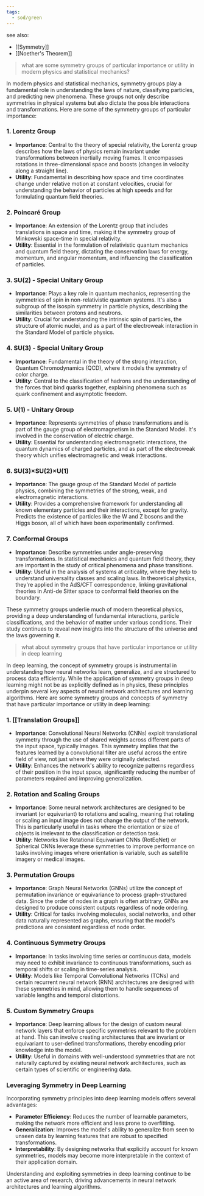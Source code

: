 ```yaml
---
tags:
  - sod/green
---
```


see also:
- [[Symmetry]]
- [[Noether's Theorem]]

> what are some symmetry groups of particular importance or utility in modern physics and statistical mechanics?

In modern physics and statistical mechanics, symmetry groups play a fundamental role in understanding the laws of nature, classifying particles, and predicting new phenomena. These groups not only describe symmetries in physical systems but also dictate the possible interactions and transformations. Here are some of the symmetry groups of particular importance:

### 1. Lorentz Group

- **Importance**: Central to the theory of special relativity, the Lorentz group describes how the laws of physics remain invariant under transformations between inertially moving frames. It encompasses rotations in three-dimensional space and boosts (changes in velocity along a straight line).
- **Utility**: Fundamental in describing how space and time coordinates change under relative motion at constant velocities, crucial for understanding the behavior of particles at high speeds and for formulating quantum field theories.

### 2. Poincaré Group

- **Importance**: An extension of the Lorentz group that includes translations in space and time, making it the symmetry group of Minkowski space-time in special relativity.
- **Utility**: Essential in the formulation of relativistic quantum mechanics and quantum field theory, dictating the conservation laws for energy, momentum, and angular momentum, and influencing the classification of particles.

### 3. SU(2) - Special Unitary Group

- **Importance**: Plays a key role in quantum mechanics, representing the symmetries of spin in non-relativistic quantum systems. It's also a subgroup of the isospin symmetry in particle physics, describing the similarities between protons and neutrons.
- **Utility**: Crucial for understanding the intrinsic spin of particles, the structure of atomic nuclei, and as a part of the electroweak interaction in the Standard Model of particle physics.

### 4. SU(3) - Special Unitary Group

- **Importance**: Fundamental in the theory of the strong interaction, Quantum Chromodynamics (QCD), where it models the symmetry of color charge.
- **Utility**: Central to the classification of hadrons and the understanding of the forces that bind quarks together, explaining phenomena such as quark confinement and asymptotic freedom.

### 5. U(1) - Unitary Group

- **Importance**: Represents symmetries of phase transformations and is part of the gauge group of electromagnetism in the Standard Model. It's involved in the conservation of electric charge.
- **Utility**: Essential for understanding electromagnetic interactions, the quantum dynamics of charged particles, and as part of the electroweak theory which unifies electromagnetic and weak interactions.

### 6. SU(3)×SU(2)×U(1)

- **Importance**: The gauge group of the Standard Model of particle physics, combining the symmetries of the strong, weak, and electromagnetic interactions.
- **Utility**: Provides a comprehensive framework for understanding all known elementary particles and their interactions, except for gravity. Predicts the existence of particles like the W and Z bosons and the Higgs boson, all of which have been experimentally confirmed.

### 7. Conformal Groups

- **Importance**: Describe symmetries under angle-preserving transformations. In statistical mechanics and quantum field theory, they are important in the study of critical phenomena and phase transitions.
- **Utility**: Useful in the analysis of systems at criticality, where they help to understand universality classes and scaling laws. In theoretical physics, they're applied in the AdS/CFT correspondence, linking gravitational theories in Anti-de Sitter space to conformal field theories on the boundary.

These symmetry groups underlie much of modern theoretical physics, providing a deep understanding of fundamental interactions, particle classifications, and the behavior of matter under various conditions. Their study continues to reveal new insights into the structure of the universe and the laws governing it.


> what about symmetry groups that have particular importance or utility in deep learning

In deep learning, the concept of symmetry groups is instrumental in understanding how neural networks learn, generalize, and are structured to process data efficiently. While the application of symmetry groups in deep learning might not be as explicitly defined as in physics, these principles underpin several key aspects of neural network architectures and learning algorithms. Here are some symmetry groups and concepts of symmetry that have particular importance or utility in deep learning:

### 1. [[Translation Groups]]

- **Importance**: Convolutional Neural Networks (CNNs) exploit translational symmetry through the use of shared weights across different parts of the input space, typically images. This symmetry implies that the features learned by a convolutional filter are useful across the entire field of view, not just where they were originally detected.
- **Utility**: Enhances the network's ability to recognize patterns regardless of their position in the input space, significantly reducing the number of parameters required and improving generalization.

### 2. Rotation and Scaling Groups

- **Importance**: Some neural network architectures are designed to be invariant (or equivariant) to rotations and scaling, meaning that rotating or scaling an input image does not change the output of the network. This is particularly useful in tasks where the orientation or size of objects is irrelevant to the classification or detection task.
- **Utility**: Networks like Rotational Equivariant CNNs (RotEqNet) or Spherical CNNs leverage these symmetries to improve performance on tasks involving images where orientation is variable, such as satellite imagery or medical images.

### 3. Permutation Groups

- **Importance**: Graph Neural Networks (GNNs) utilize the concept of permutation invariance or equivariance to process graph-structured data. Since the order of nodes in a graph is often arbitrary, GNNs are designed to produce consistent outputs regardless of node ordering.
- **Utility**: Critical for tasks involving molecules, social networks, and other data naturally represented as graphs, ensuring that the model's predictions are consistent regardless of node order.

### 4. Continuous Symmetry Groups

- **Importance**: In tasks involving time series or continuous data, models may need to exhibit invariance to continuous transformations, such as temporal shifts or scaling in time-series analysis.
- **Utility**: Models like Temporal Convolutional Networks (TCNs) and certain recurrent neural network (RNN) architectures are designed with these symmetries in mind, allowing them to handle sequences of variable lengths and temporal distortions.

### 5. Custom Symmetry Groups

- **Importance**: Deep learning allows for the design of custom neural network layers that enforce specific symmetries relevant to the problem at hand. This can involve creating architectures that are invariant or equivariant to user-defined transformations, thereby encoding prior knowledge into the model.
- **Utility**: Useful in domains with well-understood symmetries that are not naturally captured by existing neural network architectures, such as certain types of scientific or engineering data.

### Leveraging Symmetry in Deep Learning

Incorporating symmetry principles into deep learning models offers several advantages:

- **Parameter Efficiency**: Reduces the number of learnable parameters, making the network more efficient and less prone to overfitting.
- **Generalization**: Improves the model's ability to generalize from seen to unseen data by learning features that are robust to specified transformations.
- **Interpretability**: By designing networks that explicitly account for known symmetries, models may become more interpretable in the context of their application domain.

Understanding and exploiting symmetries in deep learning continue to be an active area of research, driving advancements in neural network architectures and learning algorithms.